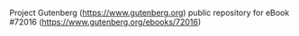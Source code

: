 Project Gutenberg (https://www.gutenberg.org) public repository
for eBook #72016 (https://www.gutenberg.org/ebooks/72016)

